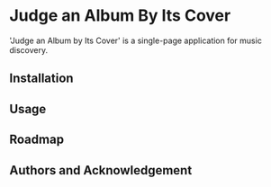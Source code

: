 # Judge an Album By Its Cover
'Judge an Album by Its Cover' is a single-page application for music discovery.

## Installation

## Usage

## Roadmap

## Authors and Acknowledgement